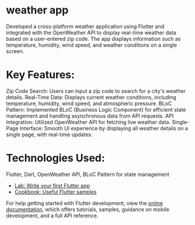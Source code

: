 # weather app
 Developed a cross-platform weather application using Flutter and integrated with the OpenWeather API to display real-time weather data based on a user-entered zip code. The app displays information such as temperature, humidity, wind speed, and weather conditions on a single screen.

# Key Features:
Zip Code Search: Users can input a zip code to search for a city's weather details.
Real-Time Data: Displays current weather conditions, including temperature, humidity, wind speed, and atmospheric pressure.
BLoC Pattern: Implemented BLoC (Business Logic Component) for efficient state management and handling asynchronous data from API requests.
API Integration: Utilized OpenWeather API for fetching live weather data.
Single-Page Interface: Smooth UI experience by displaying all weather details on a single page, with real-time updates.

# Technologies Used:

Flutter,
Dart,
OpenWeather API,
BLoC Pattern for state management

- [Lab: Write your first Flutter app](https://docs.flutter.dev/get-started/codelab)
- [Cookbook: Useful Flutter samples](https://docs.flutter.dev/cookbook)

For help getting started with Flutter development, view the
[online documentation](https://docs.flutter.dev/), which offers tutorials,
samples, guidance on mobile development, and a full API reference.
